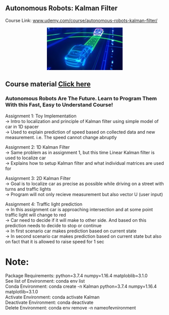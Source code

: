 ## Autonomous Robots: Kalman Filter

Course Link: www.udemy.com/course/autonomous-robots-kalman-filter/
<p align="center"><img src="https://github.com/RIT-MESH/Self-Driving-Car-courses-and-projects/blob/main/Autonomous%20Robots:%20Kalman%20Filter/147134154-8d6bd58f-bfd8-481b-9906-7d43bd586ddd.png?raw=true"alt="Sublime's custom image"/>
</p>

## Course material [Click here](https://github.com/RIT-MESH/Self-Driving-Car-courses-and-projects/tree/main/Autonomous%20Robots%3A%20Kalman%20Filter) 
 

### Autonomous Robots Are The Future. Learn to Program Them With this Fast, Easy to Understand Course!

Assignment 1: Toy Implementation\
-> Intro to localization and principle of Kalman filter using simple model of car in 1D spacer\
-> Used to explain prediction of speed based on collected data and new measurement. i.e. The speed cannot change abruptly

Assignment 2: 1D Kalman Filter\
-> Same problem as in assignment 1, but this time Linear Kalman filter is used to localize car \
-> Explains how to setup Kalman filter and what individual matrices are used for

Assignment 3: 2D Kalman Filter\
-> Goal is to localize car as precise as possible while driving on a street with turns and traffic lights\
-> Program will not only recieve measurement but also vector U (user input)

Assignment 4: Traffic light prediction\
-> In this assignment car is approaching intersection and at some point traffic light will change to red\
-> Car need to decide if it will make to other side. And based on this prediction needs to decide to stop or continue\
-> In first scenario car makes prediction based on current state\
-> In second scenario car makes prediction based on current state but also on fact that it is allowed to raise speed for 1 sec

# Note:
Package Requirements: python=3.7.4 numpy=1.16.4 matploblib=3.1.0\
See list of Environment: conda env list\
Conda Environment: conda create -n Kalman python=3.7.4 numpy=1.16.4 matplotlib=3.1.0\
Activate Environment: conda activate Kalman\
Deactivate Environment: conda deactivate\
Delete Environment: conda env remove -n nameofevnironment

